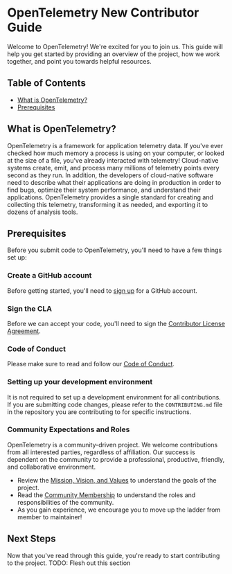 # OpenTelemetry New Contributor Guide

Welcome to OpenTelemetry! We're excited for you to join us. This guide will help
you get started by providing an overview of the project, how we work together,
and point you towards helpful resources.

## Table of Contents

- [What is OpenTelemetry?](#what-is-opentelemetry)
- [Prerequisites](#prerequisites)

## What is OpenTelemetry?

OpenTelemetry is a framework for application telemetry data. If you've ever
checked how much memory a process is using on your computer, or looked at the
size of a file, you've already interacted with telemetry! Cloud-native systems
create, emit, and process many millions of telemetry points every second as they
run. In addition, the developers of cloud-native software need to describe what
their applications are doing in production in order to find bugs, optimize their
system performance, and understand their applications. OpenTelemetry provides a
single standard for creating and collecting this telemetry, transforming it as
needed, and exporting it to dozens of analysis tools.

## Prerequisites

Before you submit code to OpenTelemetry, you'll need to have a few things set
up:

### Create a GitHub account

Before getting started, you'll need to [sign up](http://github.com/signup) for a
GitHub account.

### Sign the CLA

Before we can accept your code, you'll need to sign the [Contributor License
Agreement](./CLA.md).

### Code of Conduct

Please make sure to read and follow our [Code of Conduct](../../CODE_OF_CONDUCT.md).

### Setting up your development environment

It is not required to set up a development environment for all contributions.
If you are submitting code changes, please refer to the `CONTRIBUTING.md` file
in the repository you are contributing to for specific instructions.

### Community Expectations and Roles

OpenTelemetry is a community-driven project. We welcome contributions from all
interested parties, regardless of affiliation. Our success is dependent on the
community to provide a professional, productive, friendly, and collaborative
environment.

- Review the [Mission, Vision, and Values](../../mission-vision-values.md) to
  understand the goals of the project.
- Read the [Community Membership](../../community-membership.md) to understand
  the roles and responsibilities of the community.
- As you gain experience, we encourage you to move up the ladder from member to
  maintainer!

## Next Steps

Now that you've read through this guide, you're ready to start contributing to
the project. TODO: Flesh out this section